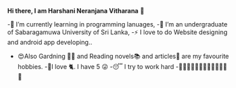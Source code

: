  **Hi there, I am Harshani Neranjana Vitharana** 👋

<!--
**Harsh0726/Harsh0726** is a ✨ _special_ ✨ repository because its `README.md` (this file) appears on your GitHub profile.

Here are some ideas to get you started:

- 🔭 I’m currently working on ...
- 🌱 I’m currently learning ...
- 👯 I’m looking to collaborate on ...
- 🤔 I’m looking for help with ...
- 💬 Ask me about ...
- 📫 How to reach me: ...
- 😄 Pronouns: ...
- ⚡ Fun fact: ...
-->
 -🌱 I’m currently learning in programming lanuages,
 -🔭 I’m an undergraduate of Sabaragamuwa University of Sri Lanka,
 -⚡ I love to do Website designing and android app developing..
 - :heart_eyes:Also Gardning :cactus::hibiscus: and Reading novels:books: and articles:newspaper: are my favourite hobbies.
 -:paw_prints:I love :cat2:. I have 5 :stuck_out_tongue_winking_eye:
 -:sleeping: I try to work hard
 -:blue_heart::blue_heart::blue_heart::blue_heart::blue_heart::blue_heart::blue_heart::blue_heart::blue_heart::blue_heart::blue_heart::blue_heart::blue_heart:
